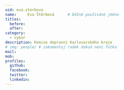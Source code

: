 ```yaml
---
uid: eva.sterbova
name:     Eva Štěrbová  	# běžně používáné jméno
titles:
  before:
  after:
category:
  - vybor
description: Komise dopravní Karlovarského kraje
# img: people/ # zakomentuj radek dokud není fotka
mail:
mob: 
profiles:
  github:
  facebook:
  twitter:
  linkedin:
---
```



